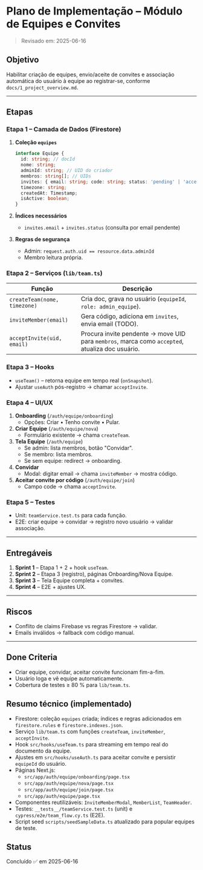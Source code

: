# Plano de Implementação – Módulo de Equipes e Convites

> Revisado em: 2025-06-16

## Objetivo

Habilitar criação de equipes, envio/aceite de convites e associação automática do usuário à equipe ao registrar-se, conforme `docs/1_project_overview.md`.

---

## Etapas

### Etapa 1 – Camada de Dados (Firestore)

1. **Coleção `equipes`**
   ```ts
   interface Equipe {
     id: string; // docId
     nome: string;
     adminId: string; // UID do criador
     membros: string[]; // UIDs
     invites: { email: string; code: string; status: 'pending' | 'accepted' }[];
     timezone: string;
     createdAt: Timestamp;
     isActive: boolean;
   }
   ```
2. **Índices necessários**

   - `invites.email` + `invites.status` (consulta por email pendente)

3. **Regras de segurança**
   - Admin: `request.auth.uid == resource.data.adminId`
   - Membro leitura própria.

### Etapa 2 – Serviços (`lib/team.ts`)

| Função                       | Descrição                                                                                       |
| ---------------------------- | ----------------------------------------------------------------------------------------------- |
| `createTeam(nome, timezone)` | Cria doc, grava no usuário (`equipeId`, `role: admin_equipe`).                                  |
| `inviteMember(email)`        | Gera código, adiciona em `invites`, envia email (TODO).                                         |
| `acceptInvite(uid, email)`   | Procura invite pendente → move UID para `membros`, marca como `accepted`, atualiza doc usuário. |

### Etapa 3 – Hooks

- `useTeam()` – retorna equipe em tempo real (`onSnapshot`).
- Ajustar `useAuth` pós-registro → chamar `acceptInvite`.

### Etapa 4 – UI/UX

1. **Onboarding** (`/auth/equipe/onboarding`)
   - Opções: Criar • Tenho convite • Pular.
2. **Criar Equipe** (`/auth/equipe/nova`)
   - Formulário existente → chama `createTeam`.
3. **Tela Equipe** (`/auth/equipe`)
   - Se admin: lista membros, botão "Convidar".
   - Se membro: lista membros.
   - Se sem equipe: redirect → onboarding.
4. **Convidar**
   - Modal: digitar email → chama `inviteMember` → mostra código.
5. **Aceitar convite por código** (`/auth/equipe/join`)
   - Campo code → chama `acceptInvite`.

### Etapa 5 – Testes

- Unit: `teamService.test.ts` para cada função.
- E2E: criar equipe → convidar → registro novo usuário → validar associação.

---

## Entregáveis

1. **Sprint 1** – Etapa 1 + 2 + hook `useTeam`.
2. **Sprint 2** – Etapa 3 (registro), páginas Onboarding/Nova Equipe.
3. **Sprint 3** – Tela Equipe completa + convites.
4. **Sprint 4** – E2E + ajustes UX.

---

## Riscos

- Conflito de claims Firebase vs regras Firestore → validar.
- Emails inválidos → fallback com código manual.

---

## Done Criteria

- Criar equipe, convidar, aceitar convite funcionam fim-a-fim.
- Usuário loga e vê equipe automaticamente.
- Cobertura de testes ≥ 80 % para `lib/team.ts`.

## Resumo técnico (implementado)

- Firestore: coleção `equipes` criada; índices e regras adicionados em `firestore.rules` e `firestore.indexes.json`.
- Serviço `lib/team.ts` com funções `createTeam`, `inviteMember`, `acceptInvite`.
- Hook `src/hooks/useTeam.ts` para streaming em tempo real do documento da equipe.
- Ajustes em `src/hooks/useAuth.ts` para aceitar convite e persistir `equipeId` do usuário.
- Páginas Next.js:
  - `src/app/auth/equipe/onboarding/page.tsx`
  - `src/app/auth/equipe/nova/page.tsx`
  - `src/app/auth/equipe/join/page.tsx`
  - `src/app/auth/equipe/page.tsx`
- Componentes reutilizáveis: `InviteMemberModal`, `MemberList`, `TeamHeader`.
- Testes: `__tests__/teamService.test.ts` (unit) e `cypress/e2e/team_flow.cy.ts` (E2E).
- Script seed `scripts/seedSampleData.ts` atualizado para popular equipes de teste.

## Status

Concluído ✅ em 2025-06-16
